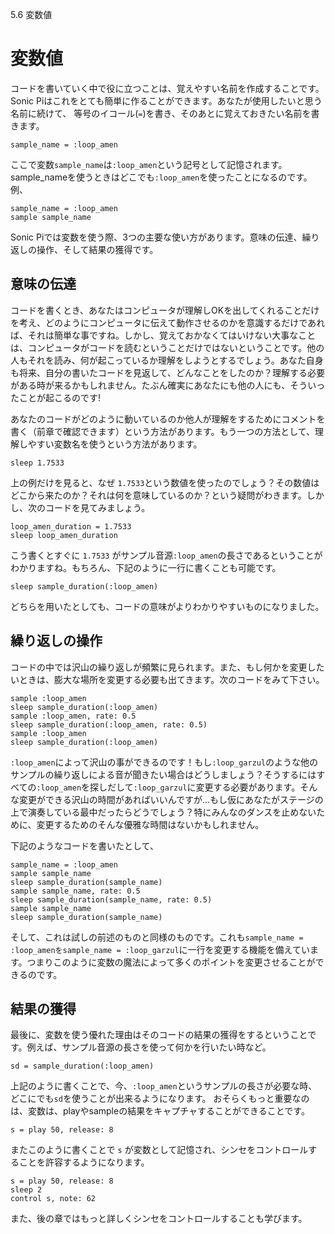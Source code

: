 5.6 変数値

# 変数値

コードを書いていく中で役に立つことは、覚えやすい名前を作成することです。 Sonic Piはこれをとても簡単に作ることができます。あなたが使用したいと思う名前に続けて、
等号のイコール(`=`)を書き、そのあとに覚えておきたい名前を書きます。

```
sample_name = :loop_amen
```

ここで変数`sample_name`は`:loop_amen`という記号として記憶されます。
sample_nameを使うときはどこでも`:loop_amen`を使ったことになるのです。
例、

```
sample_name = :loop_amen
sample sample_name
```

Sonic Piでは変数を使う際、3つの主要な使い方があります。意味の伝達、繰り返しの操作、そして結果の獲得です。

## 意味の伝達

コードを書くとき、あなたはコンピュータが理解しOKを出してくれることだけを考え、どのようにコンピュータに伝えて動作させるのかを意識するだけであれば、それは簡単な事ですね。しかし、覚えておかなくてはいけない大事なことは、コンピュータがコードを読むということだけではないということです。他の人もそれを読み、何が起こっているか理解をしようとするでしょう。あなた自身も将来、自分の書いたコードを見返して、どんなことをしたのか？理解する必要がある時が来るかもしれません。たぶん確実にあなたにも他の人にも、そういったことが起こるのです!

あなたのコードがどのように動いているのか他人が理解をするためにコメントを書く（前章で確認できます）という方法があります。もう一つの方法として、理解しやすい変数名を使うという方法があります。

```
sleep 1.7533
```

上の例だけを見ると、なぜ `1.7533`という数値を使ったのでしょう？その数値はどこから来たのか？それは何を意味しているのか？という疑問がわきます。しかし、次のコードを見てみましょう。

```
loop_amen_duration = 1.7533
sleep loop_amen_duration
```
こう書くとすぐに `1.7533` がサンプル音源`:loop_amen`の長さであるということがわかりますね。もちろん、下記のように一行に書くことも可能です。

```
sleep sample_duration(:loop_amen)
```

どちらを用いたとしても、コードの意味がよりわかりやすいものになりました。

## 繰り返しの操作

コードの中では沢山の繰り返しが頻繁に見られます。また、もし何かを変更したいときは、膨大な場所を変更する必要も出てきます。次のコードをみて下さい。

```
sample :loop_amen
sleep sample_duration(:loop_amen)
sample :loop_amen, rate: 0.5
sleep sample_duration(:loop_amen, rate: 0.5)
sample :loop_amen
sleep sample_duration(:loop_amen)
```

`:loop_amen`によって沢山の事ができるのです！もし`:loop_garzul`のような他のサンプルの繰り返しによる音が聞きたい場合はどうしましょう？そうするにはすべての`:loop_amen`を探しだして`:loop_garzul`に変更する必要があります。そんな変更ができる沢山の時間があればいいんですが…もし仮にあなたがステージの上で演奏している最中だったらどうでしょう？特にみんなのダンスを止めないために、変更するためのそんな優雅な時間はないかもしれません。

下記のようなコードを書いたとして、

```
sample_name = :loop_amen
sample sample_name
sleep sample_duration(sample_name)
sample sample_name, rate: 0.5
sleep sample_duration(sample_name, rate: 0.5)
sample sample_name
sleep sample_duration(sample_name)
```

そして、これは試しの前述のものと同様のものです。これも`sample_name = :loop_amenをsample_name = :loop_garzul`に一行を変更する機能を備えています。つまりこのように変数の魔法によって多くのポイントを変更させることができるのです。

## 結果の獲得

最後に、変数を使う優れた理由はそのコードの結果の獲得をするということです。例えば、サンプル音源の長さを使って何かを行いたい時など。

```
sd = sample_duration(:loop_amen)
```

上記のように書くことで、今、`:loop_amen`というサンプルの長さが必要な時、どこにでも`sd`を使うことが出来るようになります。
おそらくもっと重要なのは、変数は、playやsampleの結果をキャプチャすることができることです。

```
s = play 50, release: 8
```

またこのように書くことで `s` が変数として記憶され、シンセをコントロールすることを許容するようになります。

```
s = play 50, release: 8
sleep 2
control s, note: 62
```

また、後の章ではもっと詳しくシンセをコントロールすることも学びます。
